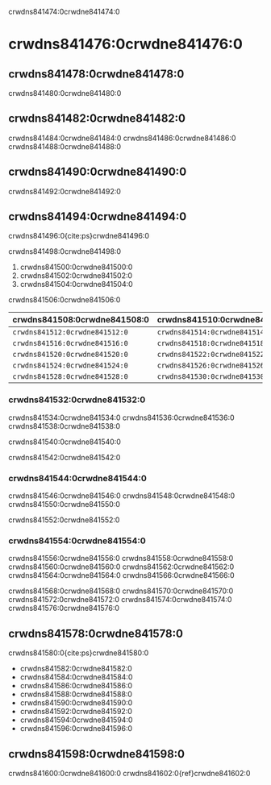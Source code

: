 crwdns841474:0crwdne841474:0
# crwdns841476:0crwdne841476:0

## crwdns841478:0crwdne841478:0

crwdns841480:0crwdne841480:0

## crwdns841482:0crwdne841482:0

crwdns841484:0crwdne841484:0 crwdns841486:0crwdne841486:0 crwdns841488:0crwdne841488:0

## crwdns841490:0crwdne841490:0

crwdns841492:0crwdne841492:0

## crwdns841494:0crwdne841494:0

crwdns841496:0{cite:ps}crwdne841496:0

crwdns841498:0crwdne841498:0
1. crwdns841500:0crwdne841500:0
2. crwdns841502:0crwdne841502:0
3. crwdns841504:0crwdne841504:0


crwdns841506:0crwdne841506:0

| crwdns841508:0crwdne841508:0   | crwdns841510:0crwdne841510:0   |
| ------------------------------ | ------------------------------ |
| `crwdns841512:0crwdne841512:0` | `crwdns841514:0crwdne841514:0` |
| `crwdns841516:0crwdne841516:0` | `crwdns841518:0crwdne841518:0` |
| `crwdns841520:0crwdne841520:0` | `crwdns841522:0crwdne841522:0` |
| `crwdns841524:0crwdne841524:0` | `crwdns841526:0crwdne841526:0` |
| `crwdns841528:0crwdne841528:0` | `crwdns841530:0crwdne841530:0` |


### crwdns841532:0crwdne841532:0

crwdns841534:0crwdne841534:0 crwdns841536:0crwdne841536:0 crwdns841538:0crwdne841538:0

crwdns841540:0crwdne841540:0

crwdns841542:0crwdne841542:0

### crwdns841544:0crwdne841544:0

crwdns841546:0crwdne841546:0 crwdns841548:0crwdne841548:0 crwdns841550:0crwdne841550:0

crwdns841552:0crwdne841552:0

### crwdns841554:0crwdne841554:0

crwdns841556:0crwdne841556:0 crwdns841558:0crwdne841558:0 crwdns841560:0crwdne841560:0 crwdns841562:0crwdne841562:0 crwdns841564:0crwdne841564:0 crwdns841566:0crwdne841566:0

crwdns841568:0crwdne841568:0 crwdns841570:0crwdne841570:0 crwdns841572:0crwdne841572:0 crwdns841574:0crwdne841574:0 crwdns841576:0crwdne841576:0

## crwdns841578:0crwdne841578:0

crwdns841580:0{cite:ps}crwdne841580:0

- crwdns841582:0crwdne841582:0
- crwdns841584:0crwdne841584:0
- crwdns841586:0crwdne841586:0
- crwdns841588:0crwdne841588:0
- crwdns841590:0crwdne841590:0
- crwdns841592:0crwdne841592:0
- crwdns841594:0crwdne841594:0
- crwdns841596:0crwdne841596:0


## crwdns841598:0crwdne841598:0

crwdns841600:0crwdne841600:0 crwdns841602:0{ref}crwdne841602:0
